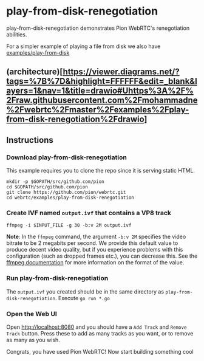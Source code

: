 # play-from-disk-renegotiation
play-from-disk-renegotiation demonstrates Pion WebRTC's renegotiation abilities.

For a simpler example of playing a file from disk we also have [examples/play-from-disk](/examples/play-from-disk)

## (architecture)[https://viewer.diagrams.net/?tags=%7B%7D&highlight=FFFFFF&edit=_blank&layers=1&nav=1&title=drawio#Uhttps%3A%2F%2Fraw.githubusercontent.com%2Fmohammadne%2Fwebrtc%2Fmaster%2Fexamples%2Fplay-from-disk-renegotiation%2Fdrawio]

## Instructions

### Download play-from-disk-renegotiation
This example requires you to clone the repo since it is serving static HTML.

```
mkdir -p $GOPATH/src/github.com/pion
cd $GOPATH/src/github.com/pion
git clone https://github.com/pion/webrtc.git
cd webrtc/examples/play-from-disk-renegotiation
```

### Create IVF named `output.ivf` that contains a VP8 track

```
ffmpeg -i $INPUT_FILE -g 30 -b:v 2M output.ivf
```

**Note**: In the `ffmpeg` command, the argument `-b:v 2M` specifies the video bitrate to be 2 megabits per second. We provide this default value to produce decent video quality, but if you experience problems with this configuration (such as dropped frames etc.), you can decrease this. See the [ffmpeg documentation](https://ffmpeg.org/ffmpeg.html#Options) for more information on the format of the value.

### Run play-from-disk-renegotiation

The `output.ivf` you created should be in the same directory as `play-from-disk-renegotiation`. Execute `go run *.go`

### Open the Web UI
Open [http://localhost:8080](http://localhost:8080) and you should have a `Add Track` and `Remove Track` button.  Press these to add as many tracks as you want, or to remove as many as you wish.

Congrats, you have used Pion WebRTC! Now start building something cool
